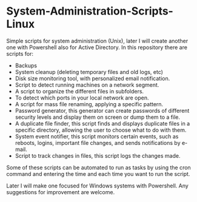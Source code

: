 # System-Administration-Scripts-Linux
Simple scripts for system administration (Unix), later I will create another one with Powershell also for Active Directory.  In this repository there are scripts for:
- Backups
- System cleanup (deleting temporary files and old logs, etc)
- Disk size monitoring tool, with personalized email notification.
- Script to detect running machines on a network segment.
- A script to organize the different files in subfolders.
- To detect which ports in your local network are open.
- A script for mass file renaming, applying a specific pattern.
- Password generator, this generator can create passwords of different security levels and display them on screen or dump them to a file.
- A duplicate file finder, this script finds and displays duplicate files in a specific directory, allowing the user to choose what to do with them.
- System event notifier, this script monitors certain events, such as reboots, logins, important file changes, and sends notifications by e-mail.
- Script to track changes in files, this script logs the changes made.

Some of these scripts can be automated to run as tasks by using the cron command and entering the time and each time you want to run the script.

Later I will make one focused for Windows systems with Powershell. Any suggestions for improvement are welcome.

